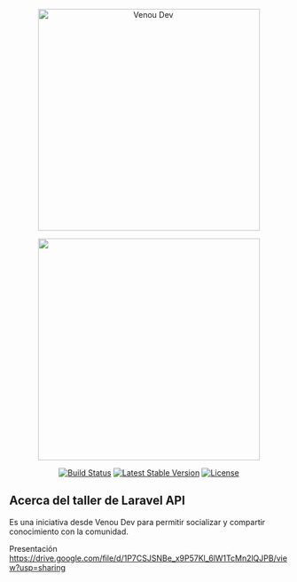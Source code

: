 <p align="center"><a href="https:venoudev.com"><img src="https://venoudev.com/img/venoudev-2.png" width="400" alt="Venou Dev"></a>
</p>

<p align="center"><img src="https://res.cloudinary.com/dtfbvvkyp/image/upload/v1566331377/laravel-logolockup-cmyk-red.svg" width="400"></p>

<p align="center">
<a href="https://travis-ci.org/laravel/framework"><img src="https://travis-ci.org/laravel/framework.svg" alt="Build Status"></a>  
<a href="https://packagist.org/packages/laravel/framework"><img src="https://poser.pugx.org/laravel/framework/v/stable.svg" alt="Latest Stable Version"></a>
<a href="https://packagist.org/packages/laravel/framework"><img src="https://poser.pugx.org/laravel/framework/license.svg" alt="License"></a>
</p>



## Acerca del taller de Laravel API

Es una iniciativa desde Venou Dev para permitir socializar y compartir conocimiento con la comunidad.

Presentación https://drive.google.com/file/d/1P7CSJSNBe_x9P57Kl_6lW1TcMn2lQJPB/view?usp=sharing


